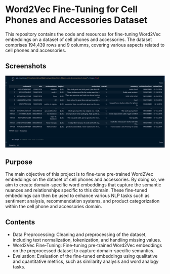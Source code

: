 
# Word2Vec Fine-Tuning for Cell Phones and Accessories Dataset

This repository contains the code and resources for fine-tuning Word2Vec embeddings on a dataset of cell phones and accessories. The dataset comprises 194,439 rows and 9 columns, covering various aspects related to cell phones and accessories.

## Screenshots

![App Screenshot](images/img1.png)



## Purpose
The main objective of this project is to fine-tune pre-trained Word2Vec embeddings on the dataset of cell phones and accessories. By doing so, we aim to create domain-specific word embeddings that capture the semantic nuances and relationships specific to this domain. These fine-tuned embeddings can then be used to enhance various NLP tasks such as sentiment analysis, recommendation systems, and product categorization within the cell phone and accessories domain.

## Contents
- Data Preprocessing: Cleaning and preprocessing of the dataset, including text normalization, tokenization, and handling missing values.
- Word2Vec Fine-Tuning: Fine-tuning pre-trained Word2Vec embeddings on the preprocessed dataset to capture domain-specific semantics.
- Evaluation: Evaluation of the fine-tuned embeddings using qualitative and quantitative metrics, such as similarity analysis and word analogy tasks.


